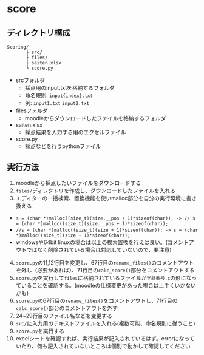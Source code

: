 # score

## ディレクトリ構成
```
Scoring/
       ├ src/
       ├ files/
       ├ saiten.xlsx
       └ score.py
```

- srcフォルダ
  - 採点用のinput.txtを格納するフォルダ
  - 命名規則: `input{index}.txt`
  - 例: `input1.txt` `input2.txt`
- filesフォルダ
  - moodleからダウンロードしたファイルを格納するフォルダ
- saiten.xlsx
  - 採点結果を入力する用のエクセルファイル
- score.py
  - 採点などを行うpythonファイル
  
## 実行方法

1. moodleから採点したいファイルをダウンロードする
2. `files/`ディレクトリを作成し、ダウンロードしたファイルを入れる
3. エディターの一括検索、置換機能を使いmalloc部分を自分の実行環境に書き換える
  - `s = (char *)malloc((size_t)(size.__pos + 1)*sizeof(char)); -> // s = (char *)malloc((size_t)(size.__pos + 1)*sizeof(char));`
  - `//s = (char *)malloc((size_t)(size + 1)*sizeof(char)); -> s = (char *)malloc((size_t)(size + 1)*sizeof(char));`
  - windowsや64bit linuxの場合は以上の検索置換を行えば良い。(コメントアウトではなく削除されている場合は対応していないので、要注意)
4. `score.py`の11,12行目を変更し、67行目の`rename_files()`のコメントアウトを外し（必要があれば）、71行目の`calc_score()`部分をコメントアウトする
5. `score.py`を実行して`files`に格納されているファイルが`学籍番号.c`の形になっていることを確認する。(moodleの仕様変更があった場合は上手くいかないかも)
6. `score.py`の67行目の`rename_files()`をコメントアウトし、71行目の`calc_score()`部分のコメントアウトを外す
7. 24~29行目のファイル名などを変更する
8. `src/`に入力用のテキストファイルを入れる(複数可能、命名規則に従うこと)
9. `score.py`を実行する
10. excelシートを確認すれば、実行結果が記入されているはず。errorになっていたり、何も記入されていないところは個別で動かして確認してください
